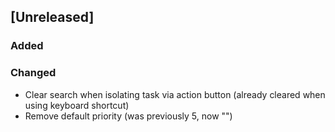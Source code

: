 ## [Unreleased]
### Added
### Changed
 - Clear search when isolating task via action button (already cleared when using keyboard shortcut)
 - Remove default priority (was previously 5, now "")
